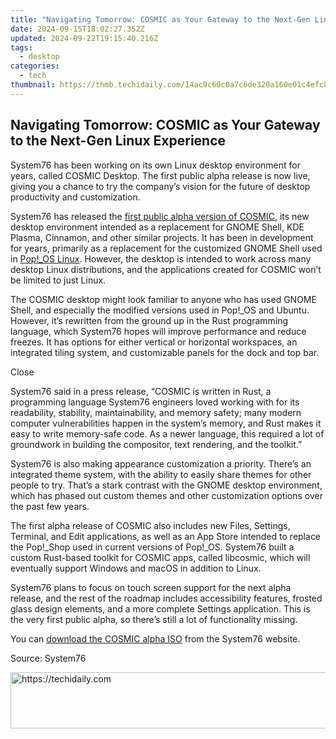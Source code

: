 ```yaml
---
title: "Navigating Tomorrow: COSMIC as Your Gateway to the Next-Gen Linux Experience"
date: 2024-09-15T18:02:27.352Z
updated: 2024-09-22T19:15:40.216Z
tags:
  - desktop
categories:
  - tech
thumbnail: https://thmb.techidaily.com/14ac9c60c0a7c6de320a160e01c4efc88f6a5375e7f1f2f22a50af90ed0a0cd5.jpg
---
```


## Navigating Tomorrow: COSMIC as Your Gateway to the Next-Gen Linux Experience

System76 has been working on its own Linux desktop environment for years, called COSMIC Desktop. The first public alpha release is now live, giving you a chance to try the company’s vision for the future of desktop productivity and customization.

 System76 has released the [first public alpha version of COSMIC](https://system76.com/cosmic), its new desktop environment intended as a replacement for GNOME Shell, KDE Plasma, Cinnamon, and other similar projects. It has been in development for years, primarily as a replacement for the customized GNOME Shell used in [Pop!\_OS Linux](https://pop.system76.com/). However, the desktop is intended to work across many desktop Linux distributions, and the applications created for COSMIC won’t be limited to just Linux.

 The COSMIC desktop might look familiar to anyone who has used GNOME Shell, and especially the modified versions used in Pop!\_OS and Ubuntu. However, it’s rewritten from the ground up in the Rust programming language, which System76 hopes will improve performance and reduce freezes. It has options for either vertical or horizontal workspaces, an integrated tiling system, and customizable panels for the dock and top bar.

Close 

 System76 said in a press release, “COSMIC is written in Rust, a programming language System76 engineers loved working with for its readability, stability, maintainability, and memory safety; many modern computer vulnerabilities happen in the system’s memory, and Rust makes it easy to write memory-safe code. As a newer language, this required a lot of groundwork in building the compositor, text rendering, and the toolkit.”

 System76 is also making appearance customization a priority. There’s an integrated theme system, with the ability to easily share themes for other people to try. That’s a stark contrast with the GNOME desktop environment, which has phased out custom themes and other customization options over the past few years.

 The first alpha release of COSMIC also includes new Files, Settings, Terminal, and Edit applications, as well as an App Store intended to replace the Pop!\_Shop used in current versions of Pop!\_OS. System76 built a custom Rust-based toolkit for COSMIC apps, called libcosmic, which will eventually support Windows and macOS in addition to Linux.

 System76 plans to focus on touch screen support for the next alpha release, and the rest of the roadmap includes accessibility features, frosted glass design elements, and a more complete Settings application. This is the very first public alpha, so there’s still a lot of functionality missing.

 You can [download the COSMIC alpha ISO](https://system76.com/cosmic) from the System76 website.

 Source: System76

<ins class="adsbygoogle"
     style="display:block"
     data-ad-format="autorelaxed"
     data-ad-client="ca-pub-7571918770474297"
     data-ad-slot="1223367746"></ins>

<ins class="adsbygoogle"
     style="display:block"
     data-ad-client="ca-pub-7571918770474297"
     data-ad-slot="8358498916"
     data-ad-format="auto"
     data-full-width-responsive="true"></ins>



<!-- affiliate ads begin -->
<a href="https://appsumo.8odi.net/c/5597632/2052059/7443" target="_top" id="2052059">
  <img src="//a.impactradius-go.com/display-ad/7443-2052059" border="0" alt="https://techidaily.com" width="728" height="90"/>
</a>
<img height="0" width="0" src="https://appsumo.8odi.net/i/5597632/2052059/7443" style="position:absolute;visibility:hidden;" border="0" />
<!-- affiliate ads end -->

